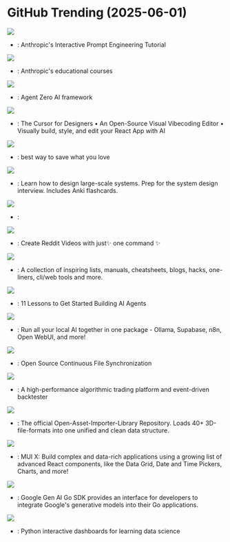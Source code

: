 # GitHub Trending (2025-06-01)

![](https://img.shields.io/badge/Jupyter%20Notebook-New%20993-green?style=flat-square&logo=appveyor)
- [](https://github.comundefined): Anthropic's Interactive Prompt Engineering Tutorial

![](https://img.shields.io/badge/Jupyter%20Notebook-New%20340-green?style=flat-square&logo=appveyor)
- [](https://github.comundefined): Anthropic's educational courses

![](https://img.shields.io/badge/Python-New%20255-green?style=flat-square&logo=appveyor)
- [](https://github.comundefined): Agent Zero AI framework

![](https://img.shields.io/badge/TypeScript-New%20455-green?style=flat-square&logo=appveyor)
- [](https://github.comundefined): The Cursor for Designers • An Open-Source Visual Vibecoding Editor • Visually build, style, and edit your React App with AI

![](https://img.shields.io/badge/Svelte-New%2050-green?style=flat-square&logo=appveyor)
- [](https://github.comundefined): best way to save what you love

![](https://img.shields.io/badge/Python-New%20404-green?style=flat-square&logo=appveyor)
- [](https://github.comundefined): Learn how to design large-scale systems. Prep for the system design interview. Includes Anki flashcards.

![](https://img.shields.io/badge/Batchfile-New%2019-green?style=flat-square&logo=appveyor)
- [](https://github.comundefined): 

![](https://img.shields.io/badge/Python-New%2088-green?style=flat-square&logo=appveyor)
- [](https://github.comundefined): Create Reddit Videos with just✨ one command ✨

![](https://img.shields.io/badge/none-New%20510-green?style=flat-square&logo=appveyor)
- [](https://github.comundefined): A collection of inspiring lists, manuals, cheatsheets, blogs, hacks, one-liners, cli/web tools and more.

![](https://img.shields.io/badge/Jupyter%20Notebook-New%20368-green?style=flat-square&logo=appveyor)
- [](https://github.comundefined): 11 Lessons to Get Started Building AI Agents

![](https://img.shields.io/badge/Python-New%2078-green?style=flat-square&logo=appveyor)
- [](https://github.comundefined): Run all your local AI together in one package - Ollama, Supabase, n8n, Open WebUI, and more!

![](https://img.shields.io/badge/Go-New%20372-green?style=flat-square&logo=appveyor)
- [](https://github.comundefined): Open Source Continuous File Synchronization

![](https://img.shields.io/badge/Python-New%2054-green?style=flat-square&logo=appveyor)
- [](https://github.comundefined): A high-performance algorithmic trading platform and event-driven backtester

![](https://img.shields.io/badge/C%2B%2B-New%2012-green?style=flat-square&logo=appveyor)
- [](https://github.comundefined): The official Open-Asset-Importer-Library Repository. Loads 40+ 3D-file-formats into one unified and clean data structure.

![](https://img.shields.io/badge/TypeScript-New%20163-green?style=flat-square&logo=appveyor)
- [](https://github.comundefined): MUI X: Build complex and data-rich applications using a growing list of advanced React components, like the Data Grid, Date and Time Pickers, Charts, and more!

![](https://img.shields.io/badge/Go-New%204-green?style=flat-square&logo=appveyor)
- [](https://github.comundefined): Google Gen AI Go SDK provides an interface for developers to integrate Google's generative models into their Go applications.

![](https://img.shields.io/badge/Jupyter%20Notebook-New%20103-green?style=flat-square&logo=appveyor)
- [](https://github.comundefined): Python interactive dashboards for learning data science

